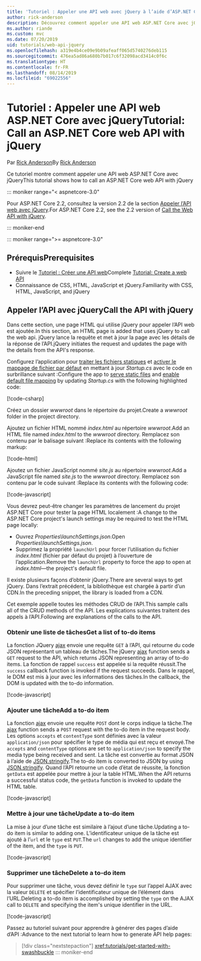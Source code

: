 ```yaml
---
title: 'Tutoriel : Appeler une API web avec jQuery à l’aide d’ASP.NET Core'
author: rick-anderson
description: Découvrez comment appeler une API web ASP.NET Core avec jQuery.
ms.author: riande
ms.custom: mvc
ms.date: 07/20/2019
uid: tutorials/web-api-jquery
ms.openlocfilehash: a319e4b4ce09e9b09afeaff065d5740276deb115
ms.sourcegitcommit: 476ea5ad86a680b7b017c6f32098acd3414c0f6c
ms.translationtype: HT
ms.contentlocale: fr-FR
ms.lasthandoff: 08/14/2019
ms.locfileid: "69022556"
---
```

# <a name="tutorial-call-an-aspnet-core-web-api-with-jquery"></a><span data-ttu-id="813bf-103">Tutoriel : Appeler une API web ASP.NET Core avec jQuery</span><span class="sxs-lookup"><span data-stu-id="813bf-103">Tutorial: Call an ASP.NET Core web API with jQuery</span></span>

<span data-ttu-id="813bf-104">Par [Rick Anderson](https://twitter.com/RickAndMSFT)</span><span class="sxs-lookup"><span data-stu-id="813bf-104">By [Rick Anderson](https://twitter.com/RickAndMSFT)</span></span>

<span data-ttu-id="813bf-105">Ce tutoriel montre comment appeler une API web ASP.NET Core avec jQuery</span><span class="sxs-lookup"><span data-stu-id="813bf-105">This tutorial shows how to call an ASP.NET Core web API with jQuery</span></span>

::: moniker range="< aspnetcore-3.0"

<span data-ttu-id="813bf-106">Pour ASP.NET Core 2.2, consultez la version 2.2 de la section [Appeler l’API web avec jQuery](xref:tutorials/first-web-api#call-the-api-with-jquery).</span><span class="sxs-lookup"><span data-stu-id="813bf-106">For ASP.NET Core 2.2, see the 2.2 version of [Call the Web API with jQuery](xref:tutorials/first-web-api#call-the-api-with-jquery).</span></span>

::: moniker-end

::: moniker range=">= aspnetcore-3.0"

## <a name="prerequisites"></a><span data-ttu-id="813bf-107">Prérequis</span><span class="sxs-lookup"><span data-stu-id="813bf-107">Prerequisites</span></span>

* <span data-ttu-id="813bf-108">Suivre le [Tutoriel : Créer une API web](xref:tutorials/first-web-api)</span><span class="sxs-lookup"><span data-stu-id="813bf-108">Complete [Tutorial: Create a web API](xref:tutorials/first-web-api)</span></span>
* <span data-ttu-id="813bf-109">Connaissance de CSS, HTML, JavaScript et jQuery.</span><span class="sxs-lookup"><span data-stu-id="813bf-109">Familiarity with CSS, HTML, JavaScript, and jQuery</span></span>

## <a name="call-the-api-with-jquery"></a><span data-ttu-id="813bf-110">Appeler l’API avec jQuery</span><span class="sxs-lookup"><span data-stu-id="813bf-110">Call the API with jQuery</span></span>

<span data-ttu-id="813bf-111">Dans cette section, une page HTML qui utilise jQuery pour appeler l’API web est ajoutée.</span><span class="sxs-lookup"><span data-stu-id="813bf-111">In this section, an HTML page is added that uses jQuery to call the web api.</span></span> <span data-ttu-id="813bf-112">jQuery lance la requête et met à jour la page avec les détails de la réponse de l’API.</span><span class="sxs-lookup"><span data-stu-id="813bf-112">jQuery initiates the request and updates the page with the details from the API's response.</span></span>

<span data-ttu-id="813bf-113">Configurez l’application pour [traiter les fichiers statiques](/dotnet/api/microsoft.aspnetcore.builder.staticfileextensions.usestaticfiles#Microsoft_AspNetCore_Builder_StaticFileExtensions_UseStaticFiles_Microsoft_AspNetCore_Builder_IApplicationBuilder_) et [activer le mappage de fichier par défaut](/dotnet/api/microsoft.aspnetcore.builder.defaultfilesextensions.usedefaultfiles#Microsoft_AspNetCore_Builder_DefaultFilesExtensions_UseDefaultFiles_Microsoft_AspNetCore_Builder_IApplicationBuilder_) en mettant à jour *Startup.cs* avec le code en surbrillance suivant :</span><span class="sxs-lookup"><span data-stu-id="813bf-113">Configure the app to [serve static files](/dotnet/api/microsoft.aspnetcore.builder.staticfileextensions.usestaticfiles#Microsoft_AspNetCore_Builder_StaticFileExtensions_UseStaticFiles_Microsoft_AspNetCore_Builder_IApplicationBuilder_) and [enable default file mapping](/dotnet/api/microsoft.aspnetcore.builder.defaultfilesextensions.usedefaultfiles#Microsoft_AspNetCore_Builder_DefaultFilesExtensions_UseDefaultFiles_Microsoft_AspNetCore_Builder_IApplicationBuilder_) by updating *Startup.cs* with the following highlighted code:</span></span>

[!code-csharp[](first-web-api/samples/3.0/TodoApi/StartupJquery.cs?highlight=8-9&name=snippet_configure)]

<span data-ttu-id="813bf-114">Créez un dossier *wwwroot* dans le répertoire du projet.</span><span class="sxs-lookup"><span data-stu-id="813bf-114">Create a *wwwroot* folder in the project directory.</span></span>

<span data-ttu-id="813bf-115">Ajoutez un fichier HTML nommé *index.html* au répertoire *wwwroot*.</span><span class="sxs-lookup"><span data-stu-id="813bf-115">Add an HTML file named *index.html* to the *wwwroot* directory.</span></span> <span data-ttu-id="813bf-116">Remplacez son contenu par le balisage suivant :</span><span class="sxs-lookup"><span data-stu-id="813bf-116">Replace its contents with the following markup:</span></span>

[!code-html[](first-web-api/samples/3.0/TodoApi/wwwroot/index.html)]

<span data-ttu-id="813bf-117">Ajoutez un fichier JavaScript nommé *site.js* au répertoire *wwwroot*.</span><span class="sxs-lookup"><span data-stu-id="813bf-117">Add a JavaScript file named *site.js* to the *wwwroot* directory.</span></span> <span data-ttu-id="813bf-118">Remplacez son contenu par le code suivant :</span><span class="sxs-lookup"><span data-stu-id="813bf-118">Replace its contents with the following code:</span></span>

[!code-javascript[](first-web-api/samples/3.0/TodoApi/wwwroot/site.js?name=snippet_SiteJs)]

<span data-ttu-id="813bf-119">Vous devrez peut-être changer les paramètres de lancement du projet ASP.NET Core pour tester la page HTML localement :</span><span class="sxs-lookup"><span data-stu-id="813bf-119">A change to the ASP.NET Core project's launch settings may be required to test the HTML page locally:</span></span>

* <span data-ttu-id="813bf-120">Ouvrez *Properties\launchSettings.json*.</span><span class="sxs-lookup"><span data-stu-id="813bf-120">Open *Properties\launchSettings.json*.</span></span>
* <span data-ttu-id="813bf-121">Supprimez la propriété `launchUrl` pour forcer l’utilisation du fichier *index.html* (fichier par défaut du projet) à l’ouverture de l’application.</span><span class="sxs-lookup"><span data-stu-id="813bf-121">Remove the `launchUrl` property to force the app to open at *index.html*&mdash;the project's default file.</span></span>

<span data-ttu-id="813bf-122">Il existe plusieurs façons d’obtenir jQuery.</span><span class="sxs-lookup"><span data-stu-id="813bf-122">There are several ways to get jQuery.</span></span> <span data-ttu-id="813bf-123">Dans l’extrait précédent, la bibliothèque est chargée à partir d’un CDN.</span><span class="sxs-lookup"><span data-stu-id="813bf-123">In the preceding snippet, the library is loaded from a CDN.</span></span>

<span data-ttu-id="813bf-124">Cet exemple appelle toutes les méthodes CRUD de l’API.</span><span class="sxs-lookup"><span data-stu-id="813bf-124">This sample calls all of the CRUD methods of the API.</span></span> <span data-ttu-id="813bf-125">Les explications suivantes traitent des appels à l’API.</span><span class="sxs-lookup"><span data-stu-id="813bf-125">Following are explanations of the calls to the API.</span></span>

### <a name="get-a-list-of-to-do-items"></a><span data-ttu-id="813bf-126">Obtenir une liste de tâches</span><span class="sxs-lookup"><span data-stu-id="813bf-126">Get a list of to-do items</span></span>

<span data-ttu-id="813bf-127">La fonction JQuery [ajax](https://api.jquery.com/jquery.ajax/) envoie une requête `GET` à l’API, qui retourne du code JSON représentant un tableau de tâches.</span><span class="sxs-lookup"><span data-stu-id="813bf-127">The jQuery [ajax](https://api.jquery.com/jquery.ajax/) function sends a `GET` request to the API, which returns JSON representing an array of to-do items.</span></span> <span data-ttu-id="813bf-128">La fonction de rappel `success` est appelée si la requête réussit.</span><span class="sxs-lookup"><span data-stu-id="813bf-128">The `success` callback function is invoked if the request succeeds.</span></span> <span data-ttu-id="813bf-129">Dans le rappel, le DOM est mis à jour avec les informations des tâches.</span><span class="sxs-lookup"><span data-stu-id="813bf-129">In the callback, the DOM is updated with the to-do information.</span></span>

[!code-javascript[](first-web-api/samples/3.0/TodoApi/wwwroot/site.js?name=snippet_GetData)]

### <a name="add-a-to-do-item"></a><span data-ttu-id="813bf-130">Ajouter une tâche</span><span class="sxs-lookup"><span data-stu-id="813bf-130">Add a to-do item</span></span>

<span data-ttu-id="813bf-131">La fonction [ajax](https://api.jquery.com/jquery.ajax/) envoie une requête `POST` dont le corps indique la tâche.</span><span class="sxs-lookup"><span data-stu-id="813bf-131">The [ajax](https://api.jquery.com/jquery.ajax/) function sends a `POST` request with the to-do item in the request body.</span></span> <span data-ttu-id="813bf-132">Les options `accepts` et `contentType` sont définies avec la valeur `application/json` pour spécifier le type de média qui est reçu et envoyé.</span><span class="sxs-lookup"><span data-stu-id="813bf-132">The `accepts` and `contentType` options are set to `application/json` to specify the media type being received and sent.</span></span> <span data-ttu-id="813bf-133">La tâche est convertie au format JSON à l’aide de [JSON.stringify](https://developer.mozilla.org/docs/Web/JavaScript/Reference/Global_Objects/JSON/stringify).</span><span class="sxs-lookup"><span data-stu-id="813bf-133">The to-do item is converted to JSON by using [JSON.stringify](https://developer.mozilla.org/docs/Web/JavaScript/Reference/Global_Objects/JSON/stringify).</span></span> <span data-ttu-id="813bf-134">Quand l’API retourne un code d’état de réussite, la fonction `getData` est appelée pour mettre à jour la table HTML.</span><span class="sxs-lookup"><span data-stu-id="813bf-134">When the API returns a successful status code, the `getData` function is invoked to update the HTML table.</span></span>

[!code-javascript[](first-web-api/samples/3.0/TodoApi/wwwroot/site.js?name=snippet_AddItem)]

### <a name="update-a-to-do-item"></a><span data-ttu-id="813bf-135">Mettre à jour une tâche</span><span class="sxs-lookup"><span data-stu-id="813bf-135">Update a to-do item</span></span>

<span data-ttu-id="813bf-136">La mise à jour d’une tâche est similaire à l’ajout d’une tâche.</span><span class="sxs-lookup"><span data-stu-id="813bf-136">Updating a to-do item is similar to adding one.</span></span> <span data-ttu-id="813bf-137">L’identificateur unique de la tâche est ajouté à l’`url` et le `type` est `PUT`.</span><span class="sxs-lookup"><span data-stu-id="813bf-137">The `url` changes to add the unique identifier of the item, and the `type` is `PUT`.</span></span>

[!code-javascript[](first-web-api/samples/3.0/TodoApi/wwwroot/site.js?name=snippet_AjaxPut)]

### <a name="delete-a-to-do-item"></a><span data-ttu-id="813bf-138">Supprimer une tâche</span><span class="sxs-lookup"><span data-stu-id="813bf-138">Delete a to-do item</span></span>

<span data-ttu-id="813bf-139">Pour supprimer une tâche, vous devez définir le `type` sur l’appel AJAX avec la valeur `DELETE` et spécifier l’identificateur unique de l’élément dans l’URL.</span><span class="sxs-lookup"><span data-stu-id="813bf-139">Deleting a to-do item is accomplished by setting the `type` on the AJAX call to `DELETE` and specifying the item's unique identifier in the URL.</span></span>

[!code-javascript[](first-web-api/samples/3.0/TodoApi/wwwroot/site.js?name=snippet_AjaxDelete)]

<span data-ttu-id="813bf-140">Passez au tutoriel suivant pour apprendre à générer des pages d’aide d’API :</span><span class="sxs-lookup"><span data-stu-id="813bf-140">Advance to the next tutorial to learn how to generate API help pages:</span></span>

> [!div class="nextstepaction"]
> <xref:tutorials/get-started-with-swashbuckle>
::: moniker-end

